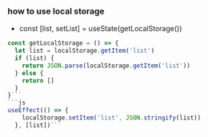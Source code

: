 ### how to use local storage

- const [list, setList] = useState(getLocalStorage())

````js
const getLocalStorage = () => {
  let list = localStorage.getItem('list')
  if (list) {
    return JSON.parse(localStorage.getItem('list'))
  } else {
    return []
  }
}```
```js
useEffect(() => {
    localStorage.setItem('list', JSON.stringify(list))
  }, [list])```
````
